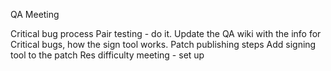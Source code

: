 QA Meeting

Critical bug process
Pair testing - do it.
Update the QA wiki with the info for Critical bugs, how the sign tool works.
Patch publishing steps
Add signing tool to the patch
Res difficulty meeting - set up

